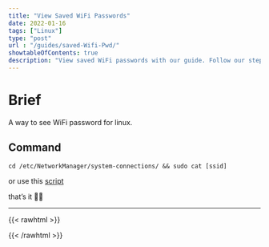 ```yaml
---
title: "View Saved WiFi Passwords"
date: 2022-01-16
tags: ["Linux"]
type: "post"
url : "/guides/saved-Wifi-Pwd/"
showtableOfContents: true
description: "View saved WiFi passwords with our guide. Follow our step-by-step instructions to retrieve forgotten passwords and simplify network management"
---
```

# Brief
A way to see WiFi password for linux.

## Command
```
cd /etc/NetworkManager/system-connections/ && sudo cat [ssid]
```
or use this [script](https://github.com/mansoorbarri/Bash-Scripts/blob/main/wifi.sh)

that’s it ✌🏽

-------------------------------------------------------------
{{< rawhtml >}} 
 
{{< /rawhtml >}}